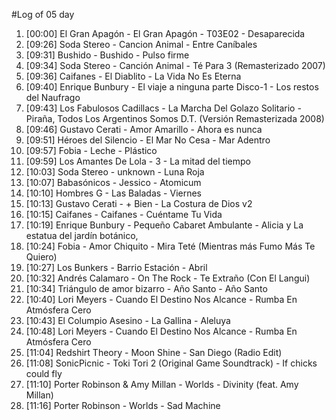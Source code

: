 #Log of 05 day

1. [00:00] El Gran Apagón - El Gran Apagón - T03E02 - Desaparecida
1. [09:26] Soda Stereo - Cancion Animal - Entre Caníbales
1. [09:31] Bushido - Bushido - Pulso firme
1. [09:34] Soda Stereo - Canción Animal - Té Para 3 (Remasterizado 2007)
1. [09:36] Caifanes - El Diablito - La Vida No Es Eterna
1. [09:40] Enrique Bunbury - El viaje a ninguna parte Disco-1 - Los restos del Naufrago
1. [09:43] Los Fabulosos Cadillacs - La Marcha Del Golazo Solitario - Piraña, Todos Los Argentinos Somos D.T. (Versión Remasterizada 2008)
1. [09:46] Gustavo Cerati - Amor Amarillo - Ahora es nunca
1. [09:51] Héroes del Silencio - El Mar No Cesa - Mar Adentro
1. [09:57] Fobia - Leche - Plástico
1. [09:59] Los Amantes De Lola - 3 - La mitad del tiempo
1. [10:03] Soda Stereo - unknown - Luna Roja
1. [10:07] Babasónicos - Jessico - Atomicum
1. [10:10] Hombres G - Las Baladas - Viernes
1. [10:13] Gustavo Cerati - + Bien - La Costura de Dios v2
1. [10:15] Caifanes - Caifanes - Cuéntame Tu Vida
1. [10:19] Enrique Bunbury - Pequeño Cabaret Ambulante - Alicia y La estatua del jardín botánico,
1. [10:24] Fobia - Amor Chiquito - Mira Teté (Mientras más Fumo Más Te Quiero)
1. [10:27] Los Bunkers - Barrio Estación - Abril
1. [10:32] Andrés Calamaro - On The Rock - Te Extraño (Con El Langui)
1. [10:34] Triángulo de amor bizarro - Año Santo - Año Santo
1. [10:40] Lori Meyers - Cuando El Destino Nos Alcance - Rumba En Atmósfera Cero
1. [10:43] El Columpio Asesino - La Gallina - Aleluya
1. [10:48] Lori Meyers - Cuando El Destino Nos Alcance - Rumba En Atmósfera Cero
1. [11:04] Redshirt Theory - Moon Shine - San Diego (Radio Edit)
1. [11:08] SonicPicnic - Toki Tori 2 (Original Game Soundtrack) - If chicks could fly
1. [11:10] Porter Robinson & Amy Millan - Worlds - Divinity (feat. Amy Millan)
1. [11:16] Porter Robinson - Worlds - Sad Machine
